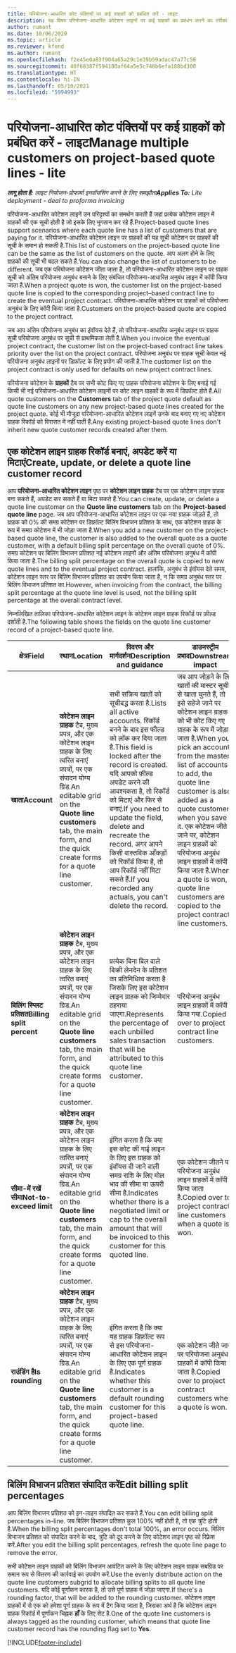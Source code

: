 ```yaml
---
title: परियोजना-आधारित कोट पंक्तियों पर कई ग्राहकों को प्रबंधित करें - लाइट
description: यह विषय परियोजना-आधारित कोटेशन लाइनों पर कई ग्राहकों का प्रबंधन करने का तरीका बताता है.
author: rumant
ms.date: 10/06/2020
ms.topic: article
ms.reviewer: kfend
ms.author: rumant
ms.openlocfilehash: f2e45e0a83f904a65a29c1e39b59adac47a77c58
ms.sourcegitcommit: 40f68387f594180af64a5e5c748b6efa188bd300
ms.translationtype: HT
ms.contentlocale: hi-IN
ms.lasthandoff: 05/10/2021
ms.locfileid: "5994993"
---
```

# <a name="manage-multiple-customers-on-project-based-quote-lines---lite"></a><span data-ttu-id="c9cd5-103">परियोजना-आधारित कोट पंक्तियों पर कई ग्राहकों को प्रबंधित करें - लाइट</span><span class="sxs-lookup"><span data-stu-id="c9cd5-103">Manage multiple customers on project-based quote lines - lite</span></span>

<span data-ttu-id="c9cd5-104">_**लागू होता है:** लाइट नियोजन-प्रोफार्मा इनवॉयसिंग करने के लिए समझौता_</span><span class="sxs-lookup"><span data-stu-id="c9cd5-104">_**Applies To:** Lite deployment - deal to proforma invoicing_</span></span>

<span data-ttu-id="c9cd5-105">परियोजना-आधारित कोटेशन लाइनें उन परिदृश्यों का समर्थन करती हैं जहां प्रत्येक कोटेशन लाइन में ग्राहकों की एक सूची होती है जो इसके लिए भुगतान कर रहे हैं.</span><span class="sxs-lookup"><span data-stu-id="c9cd5-105">Project-based quote lines support scenarios where each quote line has a list of customers that are paying for it.</span></span> <span data-ttu-id="c9cd5-106">परियोजना-आधारित कोटेशन लाइन पर ग्राहकों की यह सूची कोटेशन पर ग्राहकों की सूची के समान हो सकती है.</span><span class="sxs-lookup"><span data-stu-id="c9cd5-106">This list of customers on the project-based quote line can be the same as the list of customers on the quote.</span></span> <span data-ttu-id="c9cd5-107">आप अलग होने के लिए ग्राहकों की सूची भी बदल सकते हैं.</span><span class="sxs-lookup"><span data-stu-id="c9cd5-107">You can also change the list of customers to be different.</span></span> <span data-ttu-id="c9cd5-108">जब एक परियोजना कोटेशन जीता जाता है, तो परियोजना-आधारित कोटेशन लाइन पर ग्राहक सूची को अंतिम परियोजना अनुबंध बनाने के लिए संबंधित परियोजना-आधारित अनुबंध लाइन में कॉपी किया जाता है.</span><span class="sxs-lookup"><span data-stu-id="c9cd5-108">When a project quote is won, the customer list on the project-based quote line is copied to the corresponding project–based contract line to create the eventual project contract.</span></span> <span data-ttu-id="c9cd5-109">परियोजना-आधारित कोटेशन पर ग्राहकों को परियोजना अनुबंध के लिए कॉपी किया जाता है.</span><span class="sxs-lookup"><span data-stu-id="c9cd5-109">Customers on the project-based quote are copied to the project contract.</span></span>

<span data-ttu-id="c9cd5-110">जब आप अंतिम परियोजना अनुबंध का इंवॉयस देते हैं, तो परियोजना-आधारित अनुबंध लाइन पर ग्राहक सूची परियोजना अनुबंध पर सूची से प्राथमिकता लेती है.</span><span class="sxs-lookup"><span data-stu-id="c9cd5-110">When you invoice the eventual project contract, the customer list on the project-based contract line takes priority over the list on the project contract.</span></span> <span data-ttu-id="c9cd5-111">परियोजना अनुबंध पर ग्राहक सूची केवल नई परियोजना अनुबंध लाइनों पर डिफ़ॉल्ट के लिए प्रयोग की जाती है.</span><span class="sxs-lookup"><span data-stu-id="c9cd5-111">The customer list on the project contract is only used for defaults on new project contract lines.</span></span>

<span data-ttu-id="c9cd5-112">परियोजना कोटेशन के **ग्राहकों** टैब पर सभी कोट किए गए ग्राहक परियोजना कोटेशन के लिए बनाई गई किसी भी नई परियोजना-आधारित कोटेशन लाइनों पर कोट लाइन ग्राहकों के रूप में डिफ़ॉल्ट होते हैं.</span><span class="sxs-lookup"><span data-stu-id="c9cd5-112">All quote customers on the **Customers** tab of the project quote default as quote line customers on any new project-based quote lines created for the project quote.</span></span> <span data-ttu-id="c9cd5-113">कोई भी मौजूदा परियोजना-आधारित कोटेशन लाइनें उनके बाद बनाए गए नए कोटेशन ग्राहक रिकॉर्ड को विरासत में नहीं पाती हैं.</span><span class="sxs-lookup"><span data-stu-id="c9cd5-113">Any existing project-based quote lines don't inherit new quote customer records created after them.</span></span>

## <a name="create-update-or-delete-a-quote-line-customer-record"></a><span data-ttu-id="c9cd5-114">एक कोटेशन लाइन ग्राहक रिकॉर्ड बनाएं, अपडेट करें या मिटाएं</span><span class="sxs-lookup"><span data-stu-id="c9cd5-114">Create, update, or delete a quote line customer record</span></span>

<span data-ttu-id="c9cd5-115">आप **परियोजना‌-आधारित कोटेशन लाइन** पृष्ठ पर **कोटेशन लाइन ग्राहक** टैब पर एक कोटेशन लाइन ग्राहक बना सकते हैं, अपडेट कर सकते हैं या मिटा सकते हैं.</span><span class="sxs-lookup"><span data-stu-id="c9cd5-115">You can create, update, or delete a quote line customer on the **Quote line customers** tab on the **Project-based quote line** page.</span></span> <span data-ttu-id="c9cd5-116">जब आप परियोजना-आधारित कोटेशन लाइन पर एक नया ग्राहक जोड़ते हैं, तो ग्राहक को 0% की समग्र कोटेशन पर डिफ़ॉल्ट बिलिंग विभाजन प्रतिशत के साथ, एक कोटेशन ग्राहक के रूप में समग्र कोटेशन में भी जोड़ा जाता है.</span><span class="sxs-lookup"><span data-stu-id="c9cd5-116">When you add a new customer on the project-based quote line, the customer is also added to the overall quote as a quote customer, with a default billing split percentage on the overall quote of 0%.</span></span> <span data-ttu-id="c9cd5-117">समग्र कोटेशन पर बिलिंग विभाजन प्रतिशत नई कोटेशन लाइनों और अंतिम परियोजना अनुबंध में कॉपी किया जाता है.</span><span class="sxs-lookup"><span data-stu-id="c9cd5-117">The billing split percentage on the overall quote is copied to new quote lines and to the eventual project contract.</span></span> <span data-ttu-id="c9cd5-118">हालांकि, अनुबंध से इंवॉयस देते समय, कोटेशन लाइन स्तर पर बिलिंग विभाजन प्रतिशत का उपयोग किया जाता है, न कि समग्र अनुबंध स्तर पर बिलिंग विभाजन प्रतिशत का.</span><span class="sxs-lookup"><span data-stu-id="c9cd5-118">However, when invoicing from the contract, the billing split percentage at the quote line level is used, not the billing split percentage at the overall contract level.</span></span> 

<span data-ttu-id="c9cd5-119">निम्नलिखित तालिका परियोजना-आधारित कोटेशन लाइन के कोटेशन लाइन ग्राहक रिकॉर्ड पर फ़ील्ड दर्शाती है.</span><span class="sxs-lookup"><span data-stu-id="c9cd5-119">The following table shows the fields on the quote line customer record of a project-based quote line.</span></span>

| <span data-ttu-id="c9cd5-120">क्षेत्र</span><span class="sxs-lookup"><span data-stu-id="c9cd5-120">Field</span></span> | <span data-ttu-id="c9cd5-121">स्थान</span><span class="sxs-lookup"><span data-stu-id="c9cd5-121">Location</span></span> | <span data-ttu-id="c9cd5-122">विवरण और मार्गदर्शन</span><span class="sxs-lookup"><span data-stu-id="c9cd5-122">Description and guidance</span></span> | <span data-ttu-id="c9cd5-123">डाउनस्ट्रीम प्रभाव</span><span class="sxs-lookup"><span data-stu-id="c9cd5-123">Downstream impact</span></span> |
| --- | --- | --- | --- |
| <span data-ttu-id="c9cd5-124">**खाता**</span><span class="sxs-lookup"><span data-stu-id="c9cd5-124">**Account**</span></span> | <span data-ttu-id="c9cd5-125">**कोटेशन लाइन ग्राहक** टैब, मुख्य प्रपत्र, और एक कोटेशन लाइन ग्राहक के लिए त्वरित बनाएं प्रपत्रों, पर एक संपादन योग्य ग्रिड.</span><span class="sxs-lookup"><span data-stu-id="c9cd5-125">An editable grid on the **Quote line customers** tab, the main form, and the quick create forms for a quote line customer.</span></span> | <span data-ttu-id="c9cd5-126">सभी सक्रिय खातों को सूचीबद्ध करता है.</span><span class="sxs-lookup"><span data-stu-id="c9cd5-126">Lists all active accounts.</span></span> <span data-ttu-id="c9cd5-127">रिकॉर्ड बनने के बाद इस फील्ड को लॉक कर दिया जाता है.</span><span class="sxs-lookup"><span data-stu-id="c9cd5-127">This field is locked after the record is created.</span></span> <span data-ttu-id="c9cd5-128">यदि आपको फ़ील्ड अपडेट करने की आवश्यकता है, तो रिकॉर्ड को मिटाएं और फिर से बनाएं.</span><span class="sxs-lookup"><span data-stu-id="c9cd5-128">If you need to update the field, delete and recreate the record.</span></span> <span data-ttu-id="c9cd5-129">अगर आपने किसी वास्तविक आँकड़ों को रिकॉर्ड किया है, तो आप रिकॉर्ड नहीं मिटा सकते हैं.</span><span class="sxs-lookup"><span data-stu-id="c9cd5-129">If you recorded any actuals, you can't delete the record.</span></span> | <span data-ttu-id="c9cd5-130">जब आप जोड़ने के लिए खातों की मास्टर सूची से खाता चुनते हैं, तो इसे सहेजे जाने पर कोटेशन लाइन ग्राहक को भी कोट किए गए ग्राहक के रूप में जोड़ा जाता है.</span><span class="sxs-lookup"><span data-stu-id="c9cd5-130">When you pick an account from the master list of accounts to add, the quote line customer is also added as a quote customer when you save it.</span></span> <span data-ttu-id="c9cd5-131">एक कोटेशन जीते जाने पर, कोटेशन लाइन ग्राहकों को परियोजना अनुबंध लाइन ग्राहकों में कॉपी किया जाता है.</span><span class="sxs-lookup"><span data-stu-id="c9cd5-131">When a quote is won, quote line customers are copied to the project contract line customers.</span></span> |
| <span data-ttu-id="c9cd5-132">**बिलिंग स्प्लिट प्रतिशत**</span><span class="sxs-lookup"><span data-stu-id="c9cd5-132">**Billing split percent**</span></span> | <span data-ttu-id="c9cd5-133">**कोटेशन लाइन ग्राहक** टैब, मुख्य प्रपत्र, और एक कोटेशन लाइन ग्राहक के लिए त्वरित बनाएं प्रपत्रों, पर एक संपादन योग्य ग्रिड.</span><span class="sxs-lookup"><span data-stu-id="c9cd5-133">An editable grid on the **Quote line customers** tab, the main form, and the quick create forms for a quote line customer.</span></span> | <span data-ttu-id="c9cd5-134">प्रत्येक बिना बिल वाले बिक्री लेनदेन के प्रतिशत का प्रतिनिधित्व करता है जिसके लिए इस कोटेशन लाइन ग्राहक को जिम्मेदार ठहराया जाएगा.</span><span class="sxs-lookup"><span data-stu-id="c9cd5-134">Represents the percentage of each unbilled sales transaction that will be attributed to this quote line customer.</span></span> | <span data-ttu-id="c9cd5-135">परियोजना अनुबंध लाइन ग्राहकों में कॉपी किया गया.</span><span class="sxs-lookup"><span data-stu-id="c9cd5-135">Copied over to project contract line customers.</span></span> |
| <span data-ttu-id="c9cd5-136">**सीमा-में रखें सीमा**</span><span class="sxs-lookup"><span data-stu-id="c9cd5-136">**Not-to-exceed limit**</span></span> | <span data-ttu-id="c9cd5-137">**कोटेशन लाइन ग्राहक** टैब, मुख्य प्रपत्र, और एक कोटेशन लाइन ग्राहक के लिए त्वरित बनाएं प्रपत्रों, पर एक संपादन योग्य ग्रिड.</span><span class="sxs-lookup"><span data-stu-id="c9cd5-137">An editable grid on the **Quote line customers** tab, the main form, and the quick create forms for a quote line customer.</span></span> | <span data-ttu-id="c9cd5-138">इंगित करता है कि क्या इस कोट की गाई लाइन के लिए इस ग्राहक को इंवॉयस दी जाने वाली समग्र राशि के लिए मोल भाव की सीमा या ऊपरी सीमा है.</span><span class="sxs-lookup"><span data-stu-id="c9cd5-138">Indicates whether there is a negotiated limit or cap to the overall amount that will be invoiced to this customer for this quoted line.</span></span> | <span data-ttu-id="c9cd5-139">एक कोटेशन जीतने पर परियोजना अनुबंध लाइन ग्राहकों में कॉपी किया जाता है.</span><span class="sxs-lookup"><span data-stu-id="c9cd5-139">Copied over to project contract line customers when a quote is won.</span></span> |
| <span data-ttu-id="c9cd5-140">**राउंडिंग है**</span><span class="sxs-lookup"><span data-stu-id="c9cd5-140">**Is rounding**</span></span> | <span data-ttu-id="c9cd5-141">**कोटेशन लाइन ग्राहक** टैब, मुख्य प्रपत्र, और एक कोटेशन लाइन ग्राहक के लिए त्वरित बनाएं प्रपत्रों, पर एक संपादन योग्य ग्रिड.</span><span class="sxs-lookup"><span data-stu-id="c9cd5-141">An editable grid on the **Quote line customers** tab, the main form, and the quick create forms for a quote line customer.</span></span> | <span data-ttu-id="c9cd5-142">इंगित करता है कि क्या यह ग्राहक डिफ़ॉल्ट रूप से इस परियोजना-आधारित कोटेशन लाइन के लिए एक पूर्ण ग्राहक है.</span><span class="sxs-lookup"><span data-stu-id="c9cd5-142">Indicates whether this customer is a default rounding customer for this project-based quote line.</span></span> | <span data-ttu-id="c9cd5-143">एक कोटेशन जीते जाने पर परियोजना अनुबंध ग्राहकों में कॉपी किया जाता है.</span><span class="sxs-lookup"><span data-stu-id="c9cd5-143">Copied over to project contract customers when a quote is won.</span></span> |

## <a name="edit-billing-split-percentages"></a><span data-ttu-id="c9cd5-144">बिलिंग विभाजन प्रतिशत संपादित करें</span><span class="sxs-lookup"><span data-stu-id="c9cd5-144">Edit billing split percentages</span></span>

<span data-ttu-id="c9cd5-145">आप बिलिंग विभाजन प्रतिशत को इन-लाइन संपादित कर सकते हैं.</span><span class="sxs-lookup"><span data-stu-id="c9cd5-145">You can edit billing split percentages in-line.</span></span> <span data-ttu-id="c9cd5-146">जब बिलिंग विभाजन प्रतिशत कुल 100% नहीं होती है, तो एक त्रुटि होती है.</span><span class="sxs-lookup"><span data-stu-id="c9cd5-146">When the billing split percentages don't total 100%, an error occurs.</span></span> <span data-ttu-id="c9cd5-147">बिलिंग विभाजन प्रतिशत को संपादित करने के बाद, त्रुटि को दूर करने के लिए कोटेशन लाइन पृष्ठ को रिफ़्रेश करें.</span><span class="sxs-lookup"><span data-stu-id="c9cd5-147">After you edit the billing split percentages, refresh the quote line page to remove the error.</span></span>

<span data-ttu-id="c9cd5-148">सभी कोटेशन लाइन ग्राहकों को बिलिंग विभाजन आवंटित करने के लिए कोटेशन लाइन ग्राहक सबग्रिड पर समान रूप से वितरण की कार्रवाई का उपयोग करें.</span><span class="sxs-lookup"><span data-stu-id="c9cd5-148">Use the evenly distribute action on the quote line customers subgrid to allocate billing splits to all quote line customers.</span></span> <span data-ttu-id="c9cd5-149">यदि कोई पूर्णांकन कारक है, तो उसे पूर्ण ग्राहक में जोड़ा जाएगा.</span><span class="sxs-lookup"><span data-stu-id="c9cd5-149">If there's a rounding factor, that will be added to the rounding customer.</span></span> <span data-ttu-id="c9cd5-150">कोटेशन लाइन ग्राहकों में से एक को हमेशा पूर्ण ग्राहक के रूप में टैग किया जाता है, जिसका अर्थ है कि कोटेशन लाइन ग्राहक रिकॉर्ड में पूर्णांकन चिह्नक **हाँ** के लिए सेट है.</span><span class="sxs-lookup"><span data-stu-id="c9cd5-150">One of the quote line customers is always tagged as the rounding customer, which means that quote line customer record has the rounding flag set to **Yes**.</span></span> 


[!INCLUDE[footer-include](../../includes/footer-banner.md)]